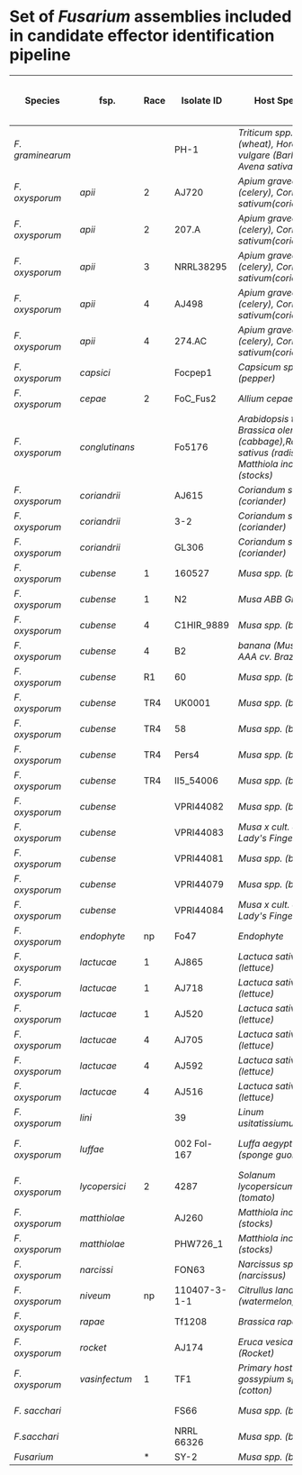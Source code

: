 # Set of *Fusarium* assemblies included in candidate effector identification pipeline

|Species        |fsp.         | Race | Isolate ID   |Host Species                                                                                          | Source                       | Accession        | Size (Mb) | Total Number of Contigs | Contig N50 (Mb) | GC (%) | complete BUSCOs (% ) |
|------------------|-----------------|------|--------------|----------------------------------------------------------------------------------------------------------|------------------------------|------------------|-----------|-------------------------|-----------------|--------|----------------------|
|_F. graminearum_ |                 |      | PH-1         |_Triticum spp. (wheat), Hordeum vulgare (Barley) and Avena sativa (Oat)_                                 | (Cuomo, et al., 2007)        | GCA_000240135.3  | 38      | 5                     | 9.3          | 48.2     | Not reported         |
|_F. oxysporum_  |_apii_          | 2    | AJ720        |_Apium graveolens (celery), Coriandum sativum(coriander)_                                                | UoW/NIAB                     | N/A              | 64.6      | 29                      | 4.1             | 47.87  |                      |
|_F. oxysporum_  |_apii_          | 2    | 207.A        |_Apium graveolens (celery), Coriandum sativum(coriander)_                                                | (Henry, et al., 2020)        | GCA_014843455.1  | 64.7      | 49                      | 3.5             | 47.5   | 98.7                 |
|_F. oxysporum_  |_apii_          | 3    | NRRL38295    |_Apium graveolens (celery), Coriandum sativum(coriander)_                                                | (Henry, et al., 2020)        | GCA_014843565.1  | 65.3      | 75                      | 4               | 47.5   | 98.8                 |
|_F. oxysporum_  |_apii_          | 4    | AJ498        |_Apium graveolens (celery), Coriandum sativum(coriander)_                                                | UoW/NIAB                     | N/A              | 64.6      | 58                      | 2.4             | 47.8   |                      |
|_F. oxysporum_  |_apii_          | 4    | 274.AC       |_Apium graveolens (celery), Coriandum sativum(coriander)_                                                | (Henry, et al., 2020)        | GCA_014843565.1  | 67.3      | 114                     | 4.4             | 47.5   | 98.8                 |
|_F. oxysporum_  |_capsici_       |      | Focpep1      |_Capsicum spp. (pepper)_                                                                                 | (Xingxing, et al., 2021)     | GCA_016801315.1  | 54.5      | 34                      | 5               | 47.5   | Not reported         |
|_F. oxysporum_  |_cepae_        | 2    | FoC_Fus2     |_Allium cepae (Onion)_                                                                                   | (Armitage, et al., 2018)     | GCA_003615085.1  | 53.4      | 34                      | 4.1             | 47.5   | 99                   |
|_F. oxysporum_  |_conglutinans_ |      | Fo5176       |_Arabidopsis thaliana, Brassica oleracea (cabbage),Raphanus sativus (radish), Matthiola incana (stocks)_ | (Fokkens, et al., 2020)      | GCA_014154955.1  | 68        | 25                      | 3.4             | 48     | 99.1                 |
|_F. oxysporum_  |_coriandrii_   |      | AJ615        |_Coriandum sativum (coriander)_                                                                          | UoW/NIAB                     | N/A              | 69.3      | 45                      | 3               | 48     |                      |
|_F. oxysporum_  |_coriandrii_   |      | 3-2          |_Coriandum sativum (coriander)_                                                                          | (Henry, et al., 2020)        | GCA_014843415.1  | 65.4      | 49                      | 5               | 47.5   | 98.7                 |
|_F. oxysporum_  |_coriandrii_   |      | GL306        |_Coriandum sativum (coriander)_                                                                          | (Henry, et al., 2020)        | GCA_014843445.1  | 65        | 50                      | 4.9             | 47.5   | 98.8                 |
|_F. oxysporum_  |_cubense_      | 1    | 160527       |_Musa spp. (banana)_                                                                                     | (Asai, et al., 2019)         | GCA_005930515.1  | 51.1      | 12                      | 4.9             | 47     | 99.1                 |
|_F. oxysporum_  |_cubense_      | 1    | N2           |_Musa ABB Group_                                                                                         | (Guo, et al., 2014)          | GCA_000350345.1  | 47.7      | 2,185                   | 0.146           | 48     | Not reported         |
|_F. oxysporum_  |_cubense_      | 4    | C1HIR_9889   |_Musa spp. (banana)_                                                                                     | GenBank: NCBI                | GCA_001696625.1  | 46.7      | 1,318                   | 0.0867          | 48.5   | Not reported         |
|_F. oxysporum_  |_cubense_      | 4    | B2           |_banana (Musa spp. AAA cv. Brazilian)_                                                                   | (Guo, et al., 2014)          | GCA_000350365.1  | 52.9      | 3,834                   | 0.0278          | 48     | Not reported         |
|_F. oxysporum_  |_cubense_      | R1   | 60           |_Musa spp. (banana)_                                                                                     | (Yun, et al., 2019)          | GWHAAST00000000  | 48.6      | 35                      | 2.134           | 47.56  | 95.2                 |
|_F. oxysporum_  |_cubense_      | TR4  | UK0001       |_Musa spp. (banana)_                                                                                     | (Warmington, et al., 2019)   | GCA_007994515.1  | 48.6      | 15                      | 4.5             | 47.5   | 98.4                 |
|_F. oxysporum_  |_cubense_      | TR4  | 58           |_Musa spp. (banana)_                                                                                     | (Yun, et al., 2019)          | GWHAASU00000000  | 48.2      | 29                      | 4.379           | 47.47  | 96.9                 |
|_F. oxysporum_  |_cubense_      | TR4  | Pers4        |_Musa spp. (banana)_                                                                                     | (Leiva, et al., 2022)        | GCA_021237285.1  | 46.4      | 115                     | 1.6             | 47.5   | 97.7                 |
|_F. oxysporum_  |_cubense_      | TR4  | II5_54006    |_Musa spp. (banana)_                                                                                     | GenBank: NCBI                | GCA_000260195.2  | 46.6      | 716                     | 0.3486          | 47.5   | Not reported         |
|_F. oxysporum_  |_cubense_      |      | VPRI44082    |_Musa spp. (banana)_                                                                                     | GenBank: NCBI                | GCA_025216935.1  | 46.3      | 666                     | 0.3437          | 47     | Not reported         |
|_F. oxysporum_  |_cubense_      |      | VPRI44083    |_Musa x cult. cv Lady's Fingers_                                                                         | GenBank: NCBI                | GCA_025216865.1  | 46.3      | 666                     | 0.3437          | 47     | Not reported         |
|_F. oxysporum_  |_cubense_      |      | VPRI44081    |_Musa spp. (banana)_                                                                                     | GenBank: NCBI                | GCA_025216985.1  | 47.2      | 902                     | 0.3896          | 47     | Not reported         |
|_F. oxysporum_  |_cubense_      |      | VPRI44079    |_Musa spp. (banana)_                                                                                     | GenBank: NCBI                | GCA_025216905.1  | 49.5      | 1801                    | 0.3249          | 47.5   | Not reported         |
|_F. oxysporum_  |_cubense_      |      | VPRI44084    |_Musa x cult. cv Lady's Fingers_                                                                         | GenBank: NCBI                | GCA_025216845.1  | 50.2      | 2,807                   | 0.2835          | 47.5   | Not reported         |
|_F. oxysporum_  |_endophyte_    | np   | Fo47         |_Endophyte_                                                                                              | (Wang, et al., 2020)         | GCA_013085055.1  | 50.4      | 12                      | 4.5             | 47.5   | 99                   |
|_F. oxysporum_  |_lactucae_      | 1    | AJ865        |_Lactuca sativa (lettuce)_                                                                               | UoW/NIAB                     | N/A              | 62.7      | 38                      | 2.7             | 47.71  | 95.3                 |
|_F. oxysporum_  |_lactucae_      | 1    | AJ718        |_Lactuca sativa (lettuce)_                                                                               | UoW/NIAB                     | N/A              | 62.1      | 39                      | 2.5             | 47.62  | 95.6                 |
|_F. oxysporum_  |_lactucae_      | 1    | AJ520        |_Lactuca sativa (lettuce)_                                                                               | UoW/NIAB                     | N/A              | 62.2      | 40                      | 2.9             | 47.63  | 95.1                 |
|_F. oxysporum_  |_lactucae_      | 4    | AJ705        |_Lactuca sativa (lettuce)_                                                                               | UoW/NIAB                     | N/A              | 66.2      | 32                      | 3               | 47.7   | 97.7                 |
|_F. oxysporum_  |_lactucae_      | 4    | AJ592        |_Lactuca sativa (lettuce)_                                                                               | UoW/NIAB                     | N/A              | 66        | 36                      | 2.6             | 47.75  | 97.5                 |
|_F. oxysporum_  |_lactucae_      | 4    | AJ516        |_Lactuca sativa (lettuce)_                                                                               | UoW/NIAB                     | N/A              | 68.8      | 37                      | 3               | 47.58  | 97.6                 |
|_F. oxysporum_  |_lini_         |      | 39           |_Linum usitatissiumum (flax)_                                                                            | (Krasnov, et al., 2020)      | GCA_012026625.1  | 59.2      | 34                      | 3.4             | 47.5   | 99.5                 |
|_F. oxysporum_  |_luffae_        |      | 002 Fol-167  |_Luffa aegyptiacae (sponge guord)_                                                                       | (Peter van Dam et al., 2018) | GCA_002233855.1  | 48.3      | 973                     | 0.2737          | 47.5   | Not reported         |
|_F. oxysporum_  |_lycopersici_  | 2    | 4287         |_Solanum lycopersicum (tomato)_                                                                          | (Li, et al., 2020)           | GCA_001703175.2  | 56.2      | 47                      | 4.1             | 47.5   | 99.5                 |
|_F. oxysporum_  |_matthiolae_    |      | AJ260        |_Matthiola incana (stocks)_                                                                              | UoW/NIAB                     | GCA_020796175.1  | 60.3      | 40                      | 4.5             | 47.5   | 97.8                 |
|_F. oxysporum_  |_matthiolae_    |      | PHW726_1     |_Matthiola incana (stocks)_                                                                              | *                            | GCA_009755825.1  | 57.2      | 585                     | 0.7662          | 47     | Not reported         |
|_F. oxysporum_  |_narcissi_     |      | FON63        |_Narcissus spp. (narcissus)_                                                                             | UoW/NIAB                     | N/A              | 60        | 34                      | 4               | 47.94  | Not reported         |
|_F. oxysporum_  |_niveum_       | np   | 110407-3-1-1 |_Citrullus lanatus (watermelon)_                                                                         | (Hudson et al., 2021)        | GCA_019593455.1  | 49.7      | 33                      | 2.8             | 47     | 99.8                 |
|_F. oxysporum_  |_rapae_        |      | Tf1208       |_Brassica rapa_                                                                                          | (Asai, et al., 2021)         | GCA_019157295.1  | 59.8      | 25                      | 4.2             | 47.5   | 99                   |
|_F. oxysporum_  |_rocket_        |      | AJ174        |_Eruca vesicaria (Rocket)_                                                                               | UoW/NIAB                     | N/A              | 62.6      | 30                      | 2.7             | 47.98  | 97.8                 |
|_F. oxysporum_  |_vasinfectum_   | 1    | TF1          |_Primary host is gossypium spp. (cotton)_                                                                | (Seo, et al., 2020)          | GCA_009602505.1  | 50        | 17                      | 4.2             | 47     | 98.8                 |
|_F. sacchari_    |                 |      | FS66         |_Musa spp. (banana)_                                                                                     | (Cui, et al., 2021)          | GCA_017165645.1  | 47.5      | 47                      | 2               | 48     | 99.5                 |
|_F.sacchari_     |                 |      | NRRL 66326   |_Musa spp. (banana)_                                                                                     | (Kim, et al., 2020)          | GCA_013759005.1  | 42.8      | 515                     | 0.1878          | 49     | Not reported         |
|_Fusarium_      |                 | *    | SY-2         |_Musa spp. (banana)_                                                                                     | UoW/TNAU                     | N/A              | 46.3      | 441                     | 0.21298         | 46.6   | 99.6                 |